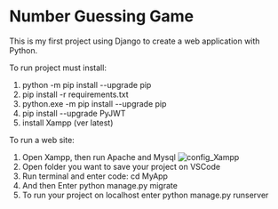 # Number Guessing Game
This is my first project using Django to create a web application with Python.

To run project must install:
1. python -m pip install --upgrade pip
2. pip install -r requirements.txt
3. python.exe -m pip install --upgrade pip
4. pip install --upgrade PyJWT
5. install Xampp (ver latest)

To run a web site:
1. Open Xampp, then run Apache and Mysql
![config_Xampp](https://github.com/user-attachments/assets/f63e8e3b-f5d3-4fcc-b104-11e1e529fa48)
2. Open folder you want to save your project on VSCode
3. Run terminal and enter code: cd MyApp
4. And then Enter python manage.py migrate
5. To run your project on localhost enter python manage.py runserver 
